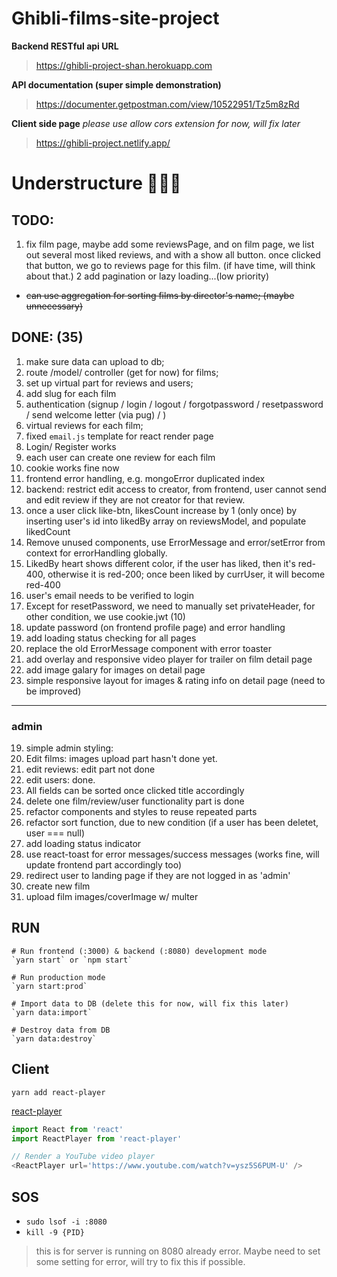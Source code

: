 # Ghibli-films-site-project

**Backend RESTful api URL**
> https://ghibli-project-shan.herokuapp.com

**API documentation (super simple demonstration)**
> https://documenter.getpostman.com/view/10522951/Tz5m8zRd

**Client side page** *please use allow cors extension for now, will fix later*
> https://ghibli-project.netlify.app/

# Understructure 👩🏻‍💻

## TODO:
1) fix film page, maybe add some reviewsPage, and on film page, we list out several most liked reviews, and with a show all button. once clicked that button, we go to reviews page for this film. (if have time, will think about that.)
2 add pagination or lazy loading...(low priority)

- ~~can use aggregation for sorting films by director's name; (maybe unnecessary)~~

## DONE: (35)
1) make sure data can upload to db;
2) route /model/ controller (get for now) for films;
3) set up virtual part for reviews and users;
4) add slug for each film
5) authentication (signup / login / logout / forgotpassword / resetpassword / send welcome letter (via pug) / )
6) virtual reviews for each film;
7) fixed `email.js` template for react render page
8) Login/ Register works
9) each user can create one review for each film
10) cookie works fine now
11) frontend error handling, e.g. mongoError duplicated index
12) backend: restrict edit access to creator, from frontend, user cannot send and edit review if they are not creator for that review.
13) once a user click like-btn, likesCount increase by 1 (only once) by inserting user's id into likedBy array on reviewsModel, and populate likedCount
14) Remove unused components, use ErrorMessage and error/setError from context for errorHandling globally.
15) LikedBy heart shows different color, if the user has liked, then it's red-400, otherwise it is red-200; once been liked by currUser, it will become red-400
16) user's email needs to be verified to login
17) Except for resetPassword, we need to manually set privateHeader, for other condition, we use cookie.jwt (10)
18) update password (on frontend profile page) and error handling
29) add loading status checking for all pages
31) replace the old ErrorMessage component with error toaster
33) add overlay and responsive video player for trailer on film detail page
34) add image galary for images on detail page
35) simple responsive layout for images & rating info on detail page (need to be improved)

---
### admin
19) simple admin styling: 
20) Edit films: images upload part hasn't done yet.
21) edit reviews: edit part not done
22) edit users: done.
23) All fields can be sorted once clicked title accordingly
24) delete one film/review/user functionality part is done
25) refactor components and styles to reuse repeated parts
26) refactor sort function, due to new condition (if a user has been deletet, user === null)
27) add loading status indicator
28) use react-toast for error messages/success messages (works fine, will update frontend part accordingly too)
30) redirect user to landing page if they are not logged in as 'admin'
32) create new film
33) upload film images/coverImage w/ multer

## RUN
```
# Run frontend (:3000) & backend (:8080) development mode
`yarn start` or `npm start`

# Run production mode
`yarn start:prod`

# Import data to DB (delete this for now, will fix this later)
`yarn data:import`

# Destroy data from DB
`yarn data:destroy`
```

## Client
`yarn add react-player`

[react-player](https://github.com/CookPete/react-player)
```js
import React from 'react'
import ReactPlayer from 'react-player'

// Render a YouTube video player
<ReactPlayer url='https://www.youtube.com/watch?v=ysz5S6PUM-U' />
```
## SOS
- `sudo lsof -i :8080`
- `kill -9 {PID}`
> this is for server is running on 8080 already error. Maybe need to set some setting for error, will try to fix this if possible.

